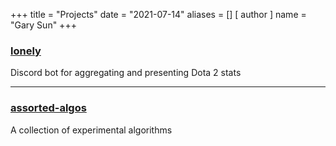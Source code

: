 +++
title = "Projects"
date = "2021-07-14"
aliases = []
[ author ]
  name = "Gary Sun"
+++

### [lonely](https://github.com/angary/lonely-bot)
Discord bot for aggregating and presenting Dota 2 stats


---

### [assorted-algos](https://github.com/angary/assorted-algos)
A collection of experimental algorithms

